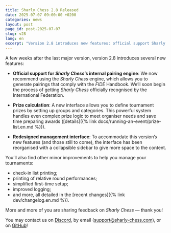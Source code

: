 ```yaml
---
title: Sharly Chess 2.8 Released
date: 2025-07-07 09:00:00 +0200
categories: news
layout: post
page_id: post-2025-07-07
slug: v28
lang: en
excerpt: "Version 2.8 introduces new features: official support Sharly Chess’s internal pairing engine, prize calculation, redesigned management interface…"
---
```


A few weeks after the last major version, version 2.8 introduces several new features:

- **Official support for _Sharly Chess_’s internal pairing engine**:
  We now recommend using the _Sharly Chess_ engine, which allows you to generate pairings that comply with the _FIDE_ Handbook.
  We’ll soon begin the process of getting _Sharly Chess_ officially recognised by the International Federation.

- **Prize calculation**:
  A new interface allows you to define tournament prizes by setting up groups and categories.
  This powerful system handles even complex prize logic to meet organiser needs and save time preparing awards ([details]({% link docs/running-an-event/prize-list.en.md %})).

- **Redesigned management interface**:
  To accommodate this version’s new features (and those still to come), the interface has been reorganised with a collapsible sidebar to give more space to the content.

You’ll also find other minor improvements to help you manage your tournaments:

- check-in list printing;
- printing of relative round performances;
- simplified first-time setup;
- improved logging;
- and more, all detailed in the [recent changes]({% link dev/changelog.en.md %}).

More and more of you are sharing feedback on _Sharly Chess_ — thank you!

You may contact us on [Discord](https://discord.gg/at3d9WWJXu), by email ([support@sharly-chess.com](mailto:support@sharly-chess.com)), or on [GitHub](https://github.com/sharly-chess/sharly-chess/issues)!
